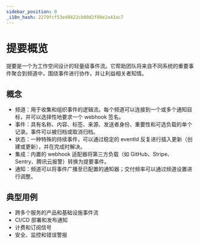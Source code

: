 ```yaml
---
sidebar_position: 0
_i18n_hash: 2279fcf53ed0422cb00d2f89e2a43ac7
---
```

# 提要概览

提要是一个为工作空间设计的轻量级事件流。它帮助团队将来自不同系统的重要事件聚合到频道中，围绕事件进行协作，并让利益相关者知情。

## 概念

- 频道：用于收集和组织事件的逻辑流。每个频道可以连接到一个或多个通知目标，并可以选择性地要求一个 webhook 签名。
- 事件：具有名称、内容、标签、来源、发送者身份、重要性和可选负载的单个记录。事件可以被归档或取消归档。
- 状态：一种特殊的持续事件，可以通过稳定的 eventId 反复进行插入更新（创建或更新），并在完成时解决。
- 集成：内置的 webhook 适配器将第三方负载（如 GitHub、Stripe、Sentry、腾讯云报警）转换为提要事件。
- 通知：频道可以将事件广播至已配置的通知器；交付频率可以通过频道设置进行调整。

## 典型用例

- 跨多个服务的产品和基础设施事件流
- CI/CD 部署和发布通知
- 计费和订阅信号
- 安全、监控和错误警报

